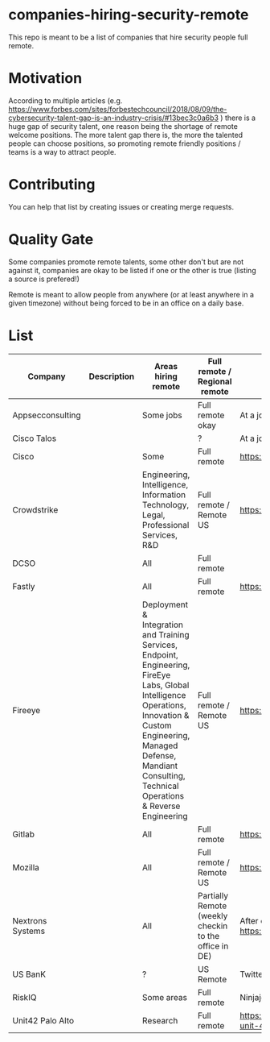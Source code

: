 # companies-hiring-security-remote
This repo is meant to be a list of companies that hire security people full remote.

# Motivation

According to multiple articles (e.g. https://www.forbes.com/sites/forbestechcouncil/2018/08/09/the-cybersecurity-talent-gap-is-an-industry-crisis/#13bec3c0a6b3 ) there is a huge gap of security talent, one reason being the shortage of remote welcome positions. The more talent gap there is, the more the talented people can choose positions, so promoting remote friendly positions / teams is a way to attract people.

# Contributing
You can help that list by creating issues or creating merge requests.

# Quality Gate

Some companies promote remote talents, some other don't but are not against it, companies are okay to be listed if one or the other is true (listing a source is prefered!)

Remote is meant to allow people from anywhere (or at least anywhere in a given timezone) without being forced to be in an office on a daily base.

# List

Company | Description | Areas hiring remote| Full remote / Regional remote | Source | Job Postings link|Open for contractors|
|---|---|---|---|---|---|---|
| Appsecconsulting |   | Some jobs|Full remote okay  | At a job posting page | [Link!](https://www.appsecconsulting.com/company/careers/) |?|
| Cisco Talos |   | | ? | At a job posting page | [Link!](https://www.talosintelligence.com/careers) |?|
| Cisco  |   | Some | Full remote | https://jobs.cisco.com/jobs/SearchJobs | [Link!](https://jobs.cisco.com/jobs/SearchJobs) |?|
| Crowdstrike |   |Engineering, Intelligence, Information Technology, Legal, Professional Services, R&D | Full remote / Remote US | https://www.crowdstrike.com/careers/ | [Link!](https://www.crowdstrike.com/careers/) |?|
| DCSO |   |All| Full remote |  | [Link!](https://dcso.de/de/talente/) |?|
| Fastly |   |All| Full remote | https://www.fastly.com/about/careers | [Link!](https://www.fastly.com/about/careers) |?|
| Fireeye |   |Deployment & Integration and Training Services, Endpoint, Engineering, FireEye Labs, Global Intelligence Operations, Innovation & Custom Engineering, Managed Defense, Mandiant Consulting, Technical Operations & Reverse Engineering| Full remote / Remote US | https://www.fireeye.com/company/jobs.html | [Link!](https://www.fireeye.com/company/jobs.html) |?|
| Gitlab |   |All| Full remote | https://about.gitlab.com/jobs/apply/ | [Link!](https://about.gitlab.com/jobs/apply/) |?|
| Mozilla |   |All| Full remote / Remote US | https://careers.mozilla.org/ | [Link!](https://careers.mozilla.org/) |?|
| Nextrons Systems |   |All| Partially Remote (weekly checkin to the office in DE) | After discussion with https://twitter.com/cyb3rops | [Link!](https://www.nextron-systems.com/jobs/) |?|
| US BanK |   |?| US Remote | Twitter | [Link!](https://usbank.taleo.net) |?|
| RiskIQ |   |Some areas| Full remote | Ninjajobs | [Link!](https://www.riskiq.com/about/careers/) |?|
| Unit42 Palo Alto |   |Research| Full remote | https://unit42.paloaltonetworks.com/about-unit-42/ | [Link!](https://jobs.jobvite.com/paloaltonetworks/jobs/all-jobs) |?|
